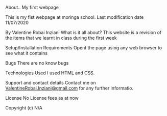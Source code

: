 
About..
My first webpage

This is my fist webpage at moringa school. Last modification date 11/07/2020

By Valentine Robai Inziani
What is it all about?
This website is a revision of the items that we learnt in class during the first week

Setup/Installation Requirements
Opent the page using any web browser to see what it contains

Bugs
There are no know bugs 

Technologies Used
I used HTML and CSS. 

Support and contact details
Contact me on ValentineRobai.Inziani@gmail.com for any further informatio.

License
No License fees as at now

Copyright (c) 
N/A